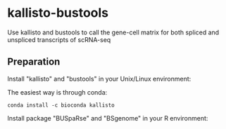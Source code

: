 # kallisto-bustools
Use kallisto and bustools to call the gene-cell matrix for both spliced and unspliced transcripts of scRNA-seq

## Preparation

Install "kallisto" and "bustools" in your Unix/Linux environment:

The easiest way is through conda:

`conda install -c bioconda kallisto`

Install package "BUSpaRse" and "BSgenome" in your R environment:  
